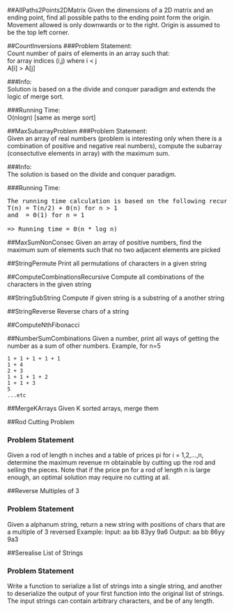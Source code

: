##AllPaths2Points2DMatrix
Given the dimensions of a 2D matrix and an ending point, find all possible paths to the ending point form the origin. Movement allowed is only downwards or to the right. Origin is assumed to be the top left corner.

##CountInversions
###Problem Statement:   
Count number of pairs of elements in an array such that:   
for array indices (i,j) where i < j   
A[i] > A[j]   

###Info:   
Solution is based on a the divide and conquer paradigm and extends the logic of merge sort.

###Running Time:   
O(nlogn) [same as merge sort]

##MaxSubarrayProblem
###Problem Statement:    
Given an array of real numbers (problem is interesting only when there is a combination of positive and negative real numbers), compute the subarray (consectutive elements in array) with the maximum sum.

###Info:   
The solution is based on the divide and conquer paradigm.

###Running Time:   
<pre>
The running time calculation is based on the following recursion equation
T(n) = T(n/2) + Θ(n) for n > 1
and  = Θ(1) for n = 1

=> Running time = Θ(n * log n) 
</pre>

##MaxSumNonConsec
Given an array of positive numbers, find the maximum sum of elements such that no two adjacent elements are picked

##StringPermute
Print all permutations of characters in a given string

##ComputeCombinationsRecursive
Compute all combinations of the characters in the given string

##StringSubString
Compute if given string is a substring of a another string

##StringReverse
Reverse chars of a string

##ComputeNthFibonacci

##NumberSumCombinations
Given a number, print all ways of getting the number as a sum of other numbers.
Example, for n=5

    1 + 1 + 1 + 1 + 1
    1 + 4
    2 + 3
    1 + 1 + 1 + 2
    1 + 1 + 3
    5
    ...etc
    
##MergeKArrays
Given K sorted arrays, merge them

##Rod Cutting Problem
### Problem Statement
Given a rod of length n inches and a table of prices pi for i = 1,2,...,n, determine the maximum revenue rn obtainable
by cutting up the rod and selling the pieces. Note that if the price pn for a rod of length n is large enough, an
optimal solution may require no cutting at all.

##Reverse Multiples of 3
### Problem Statement
Given a alphanum string, return a new string with positions of chars that are a multiple of 3 reversed
Example:
Input: aa bb 83yy 9a6
Output: aa bb 86yy 9a3

##Serealise List of Strings
### Problem Statement
Write a function to serialize a list of strings into a single string, and another to deserialize the output of your 
first function into the original list of strings. The input strings can contain arbitrary characters, and be of any 
length.

